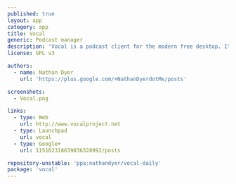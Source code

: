 ```yaml
---
published: true
layout: app
category: app
title: Vocal
generic: Podcast manager
description: 'Vocal is a podcast client for the modern free desktop. It is designed to be simple to use and packed full of all the features you&#39;ve come to expect in a podcast client – plus a few extras. We think you will love it.'
license: GPL v3

authors: 
  - name: Nathan Dyer
    url: 'https://plus.google.com/+NathanDyerdotMe/posts'

screenshots:
  - Vocal.png

links:
  - type: Web
    url: http://www.vocalproject.net
  - type: Launchpad
    url: vocal
  - type: Google+
    url: 115162318639836328992/posts

repository-unstable: 'ppa:nathandyer/vocal-daily'
package: 'vocal'
---
```

